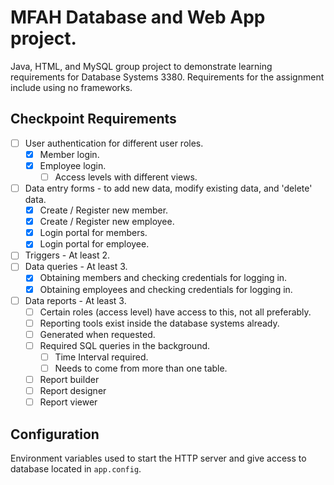 # MFAH Database and Web App project.

Java, HTML, and MySQL group project to demonstrate learning requirements for Database Systems 3380. Requirements for the assignment include using no frameworks.

## Checkpoint Requirements
- [ ] User authentication for different user roles.
    - [X] Member login.
    - [X] Employee login.
        - [ ] Access levels with different views.
- [ ] Data entry forms - to add new data, modify existing data, and 'delete' data.
    - [X] Create / Register new member.
    - [X] Create / Register new employee.
    - [X] Login portal for members.
    - [X] Login portal for employee.
- [ ] Triggers - At least 2.
- [ ] Data queries - At least 3.
    - [X] Obtaining members and checking credentials for logging in.
    - [X] Obtaining employees and checking credentials for logging in.
- [ ] Data reports - At least 3.
    - [ ] Certain roles (access level) have access to this, not all preferably.
    - [ ] Reporting tools exist inside the database systems already.
    - [ ] Generated when requested.
    - [ ] Required SQL queries in the background.
        - [ ] Time Interval required.
        - [ ] Needs to come from more than one table.
    - [ ] Report builder
    - [ ] Report designer
    - [ ] Report viewer

## Configuration

Environment variables used to start the HTTP server and give access to database located in `app.config`.